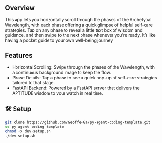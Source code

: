 ## Overview

This app lets you horizontally scroll through the phases of the Archetypal Wavelength, with each phase offering a quick glimpse of helpful self-care strategies. Tap on any phase to reveal a little text box of wisdom and guidance, and then swipe to the next phase whenever you’re ready. It’s like having a pocket guide to your own well-being journey.

## Features

- Horizontal Scrolling: Swipe through the phases of the Wavelength, with a continuous background image to keep the flow.
- Phase Details: Tap a phase to see a quick pop-up of self-care strategies tailored to that stage.
- FastAPI Backend: Powered by a FastAPI server that delivers the APTITUDE wisdom to your watch in real time.
  
## 🛠️ Setup

```bash
git clone https://github.com/Geoffe-Ga/py-agent-coding-template.git
cd py-agent-coding-template
chmod +x dev-setup.sh
./dev-setup.sh

